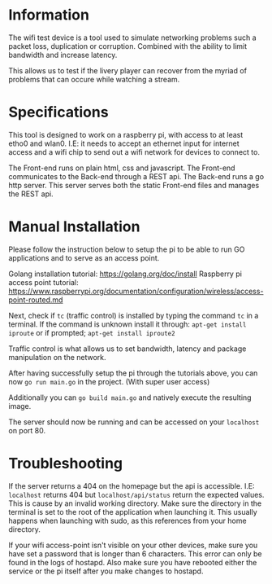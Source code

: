 # Information
The wifi test device is a tool used to simulate networking problems such a packet loss, duplication or corruption.
Combined with the ability to limit bandwidth and increase latency.

This allows us to test if the livery player can recover from the myriad of problems that can occure while watching a stream.


# Specifications
This tool is designed to work on a raspberry pi, with access to at least etho0 and wlan0.
I.E: it needs to accept an ethernet input for internet access and a wifi chip to send out a wifi network for devices to connect to.

The Front-end runs on plain html, css and javascript.
The Front-end communicates to the Back-end through a REST api.
The Back-end runs a go http server. This server serves both the static Front-end files and manages the REST api.


# Manual Installation
Please follow the instruction below to setup the pi to be able to run GO applications and to serve as an access point.

Golang installation tutorial:               https://golang.org/doc/install
Raspberry pi access point tutorial:         https://www.raspberrypi.org/documentation/configuration/wireless/access-point-routed.md


Next, check if `tc` (traffic control) is installed by typing the command `tc` in a terminal.
If the command is unknown install it through:
`apt-get install iproute` or if prompted; `apt-get install iproute2`

Traffic control is what allows us to set bandwidth, latency and package manipulation on the network.

After having successfully setup the pi through the tutorials above, you can now `go run main.go` in the project. (With super user access)

Additionally you can `go build main.go` and natively execute the resulting image.

The server should now be running and can be accessed on your `localhost` on port 80.


# Troubleshooting
If the server returns a 404 on the homepage but the api is accessible.
I.E: `localhost` returns 404 but `localhost/api/status` return the expected values.
This is cause by an invalid working directory. Make sure the directory in the terminal is set to the root of the application when launching it.
This usually happens when launching with sudo, as this references from your home directory.


If your wifi access-point isn't visible on your other devices, make sure you have set a password that is longer than 6 characters.
This error can only be found in the logs of hostapd. Also make sure you have rebooted either the service or the pi itself after you make changes to hostapd.
